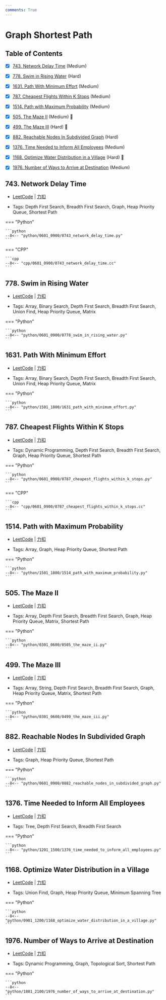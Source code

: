 ```yaml
---
comments: True
---
```


# Graph Shortest Path

## Table of Contents

- [x] [743. Network Delay Time](#743-network-delay-time) (Medium)
- [x] [778. Swim in Rising Water](#778-swim-in-rising-water) (Hard)
- [x] [1631. Path With Minimum Effort](#1631-path-with-minimum-effort) (Medium)
- [x] [787. Cheapest Flights Within K Stops](#787-cheapest-flights-within-k-stops) (Medium)
- [x] [1514. Path with Maximum Probability](#1514-path-with-maximum-probability) (Medium)
- [x] [505. The Maze II](#505-the-maze-ii) (Medium) 👑
- [x] [499. The Maze III](#499-the-maze-iii) (Hard) 👑
- [x] [882. Reachable Nodes In Subdivided Graph](#882-reachable-nodes-in-subdivided-graph) (Hard)
- [x] [1376. Time Needed to Inform All Employees](#1376-time-needed-to-inform-all-employees) (Medium)
- [x] [1168. Optimize Water Distribution in a Village](#1168-optimize-water-distribution-in-a-village) (Hard) 👑
- [x] [1976. Number of Ways to Arrive at Destination](#1976-number-of-ways-to-arrive-at-destination) (Medium)


## 743. Network Delay Time

-    [LeetCode](https://leetcode.com/problems/network-delay-time/) | [力扣](https://leetcode.cn/problems/network-delay-time/)

-   Tags: Depth First Search, Breadth First Search, Graph, Heap Priority Queue, Shortest Path

=== "Python"

    ```python
    --8<-- "python/0601_0900/0743_network_delay_time.py"
    ```

=== "CPP"

    ```cpp
    --8<-- "cpp/0601_0900/0743_network_delay_time.cc"
    ```



## 778. Swim in Rising Water

-    [LeetCode](https://leetcode.com/problems/swim-in-rising-water/) | [力扣](https://leetcode.cn/problems/swim-in-rising-water/)

-   Tags: Array, Binary Search, Depth First Search, Breadth First Search, Union Find, Heap Priority Queue, Matrix

=== "Python"

    ```python
    --8<-- "python/0601_0900/0778_swim_in_rising_water.py"
    ```



## 1631. Path With Minimum Effort

-    [LeetCode](https://leetcode.com/problems/path-with-minimum-effort/) | [力扣](https://leetcode.cn/problems/path-with-minimum-effort/)

-   Tags: Array, Binary Search, Depth First Search, Breadth First Search, Union Find, Heap Priority Queue, Matrix

=== "Python"

    ```python
    --8<-- "python/1501_1800/1631_path_with_minimum_effort.py"
    ```



## 787. Cheapest Flights Within K Stops

-    [LeetCode](https://leetcode.com/problems/cheapest-flights-within-k-stops/) | [力扣](https://leetcode.cn/problems/cheapest-flights-within-k-stops/)

-   Tags: Dynamic Programming, Depth First Search, Breadth First Search, Graph, Heap Priority Queue, Shortest Path

=== "Python"

    ```python
    --8<-- "python/0601_0900/0787_cheapest_flights_within_k_stops.py"
    ```

=== "CPP"

    ```cpp
    --8<-- "cpp/0601_0900/0787_cheapest_flights_within_k_stops.cc"
    ```



## 1514. Path with Maximum Probability

-    [LeetCode](https://leetcode.com/problems/path-with-maximum-probability/) | [力扣](https://leetcode.cn/problems/path-with-maximum-probability/)

-   Tags: Array, Graph, Heap Priority Queue, Shortest Path

=== "Python"

    ```python
    --8<-- "python/1501_1800/1514_path_with_maximum_probability.py"
    ```



## 505. The Maze II

-    [LeetCode](https://leetcode.com/problems/the-maze-ii/) | [力扣](https://leetcode.cn/problems/the-maze-ii/)

-   Tags: Array, Depth First Search, Breadth First Search, Graph, Heap Priority Queue, Matrix, Shortest Path

=== "Python"

    ```python
    --8<-- "python/0301_0600/0505_the_maze_ii.py"
    ```



## 499. The Maze III

-    [LeetCode](https://leetcode.com/problems/the-maze-iii/) | [力扣](https://leetcode.cn/problems/the-maze-iii/)

-   Tags: Array, String, Depth First Search, Breadth First Search, Graph, Heap Priority Queue, Matrix, Shortest Path

=== "Python"

    ```python
    --8<-- "python/0301_0600/0499_the_maze_iii.py"
    ```



## 882. Reachable Nodes In Subdivided Graph

-    [LeetCode](https://leetcode.com/problems/reachable-nodes-in-subdivided-graph/) | [力扣](https://leetcode.cn/problems/reachable-nodes-in-subdivided-graph/)

-   Tags: Graph, Heap Priority Queue, Shortest Path

=== "Python"

    ```python
    --8<-- "python/0601_0900/0882_reachable_nodes_in_subdivided_graph.py"
    ```



## 1376. Time Needed to Inform All Employees

-    [LeetCode](https://leetcode.com/problems/time-needed-to-inform-all-employees/) | [力扣](https://leetcode.cn/problems/time-needed-to-inform-all-employees/)

-   Tags: Tree, Depth First Search, Breadth First Search

=== "Python"

    ```python
    --8<-- "python/1201_1500/1376_time_needed_to_inform_all_employees.py"
    ```



## 1168. Optimize Water Distribution in a Village

-    [LeetCode](https://leetcode.com/problems/optimize-water-distribution-in-a-village/) | [力扣](https://leetcode.cn/problems/optimize-water-distribution-in-a-village/)

-   Tags: Union Find, Graph, Heap Priority Queue, Minimum Spanning Tree

=== "Python"

    ```python
    --8<-- "python/0901_1200/1168_optimize_water_distribution_in_a_village.py"
    ```



## 1976. Number of Ways to Arrive at Destination

-    [LeetCode](https://leetcode.com/problems/number-of-ways-to-arrive-at-destination/) | [力扣](https://leetcode.cn/problems/number-of-ways-to-arrive-at-destination/)

-   Tags: Dynamic Programming, Graph, Topological Sort, Shortest Path

=== "Python"

    ```python
    --8<-- "python/1801_2100/1976_number_of_ways_to_arrive_at_destination.py"
    ```
